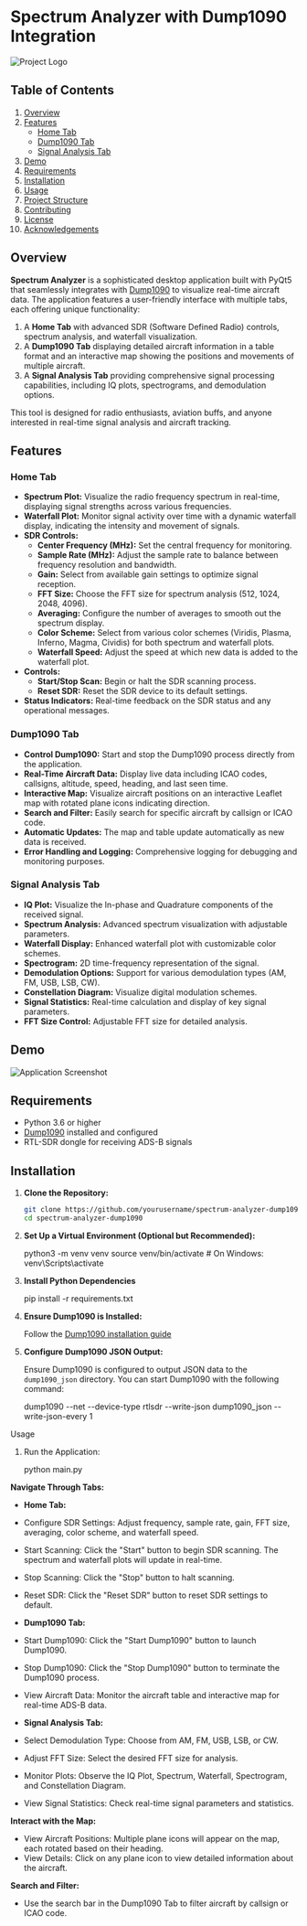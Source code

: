 # Spectrum Analyzer with Dump1090 Integration

![Project Logo](icons/plane.png)

## Table of Contents
1. [Overview](#overview)
2. [Features](#features)
   - [Home Tab](#home-tab)
   - [Dump1090 Tab](#dump1090-tab)
   - [Signal Analysis Tab](#signal-analysis-tab)
3. [Demo](#demo)
4. [Requirements](#requirements)
5. [Installation](#installation)
6. [Usage](#usage)
7. [Project Structure](#project-structure)
8. [Contributing](#contributing)
9. [License](#license)
10. [Acknowledgements](#acknowledgements)

## Overview

**Spectrum Analyzer** is a sophisticated desktop application built with PyQt5 that seamlessly integrates with [Dump1090](https://github.com/antirez/dump1090) to visualize real-time aircraft data. The application features a user-friendly interface with multiple tabs, each offering unique functionality:

1. A **Home Tab** with advanced SDR (Software Defined Radio) controls, spectrum analysis, and waterfall visualization.
2. A **Dump1090 Tab** displaying detailed aircraft information in a table format and an interactive map showing the positions and movements of multiple aircraft.
3. A **Signal Analysis Tab** providing comprehensive signal processing capabilities, including IQ plots, spectrograms, and demodulation options.

This tool is designed for radio enthusiasts, aviation buffs, and anyone interested in real-time signal analysis and aircraft tracking.

## Features

### Home Tab

- **Spectrum Plot:** Visualize the radio frequency spectrum in real-time, displaying signal strengths across various frequencies.
- **Waterfall Plot:** Monitor signal activity over time with a dynamic waterfall display, indicating the intensity and movement of signals.
- **SDR Controls:**
  - **Center Frequency (MHz):** Set the central frequency for monitoring.
  - **Sample Rate (MHz):** Adjust the sample rate to balance between frequency resolution and bandwidth.
  - **Gain:** Select from available gain settings to optimize signal reception.
  - **FFT Size:** Choose the FFT size for spectrum analysis (512, 1024, 2048, 4096).
  - **Averaging:** Configure the number of averages to smooth out the spectrum display.
  - **Color Scheme:** Select from various color schemes (Viridis, Plasma, Inferno, Magma, Cividis) for both spectrum and waterfall plots.
  - **Waterfall Speed:** Adjust the speed at which new data is added to the waterfall plot.
- **Controls:**
  - **Start/Stop Scan:** Begin or halt the SDR scanning process.
  - **Reset SDR:** Reset the SDR device to its default settings.
- **Status Indicators:** Real-time feedback on the SDR status and any operational messages.

### Dump1090 Tab

- **Control Dump1090:** Start and stop the Dump1090 process directly from the application.
- **Real-Time Aircraft Data:** Display live data including ICAO codes, callsigns, altitude, speed, heading, and last seen time.
- **Interactive Map:** Visualize aircraft positions on an interactive Leaflet map with rotated plane icons indicating direction.
- **Search and Filter:** Easily search for specific aircraft by callsign or ICAO code.
- **Automatic Updates:** The map and table update automatically as new data is received.
- **Error Handling and Logging:** Comprehensive logging for debugging and monitoring purposes.

### Signal Analysis Tab

- **IQ Plot:** Visualize the In-phase and Quadrature components of the received signal.
- **Spectrum Analysis:** Advanced spectrum visualization with adjustable parameters.
- **Waterfall Display:** Enhanced waterfall plot with customizable color schemes.
- **Spectrogram:** 2D time-frequency representation of the signal.
- **Demodulation Options:** Support for various demodulation types (AM, FM, USB, LSB, CW).
- **Constellation Diagram:** Visualize digital modulation schemes.
- **Signal Statistics:** Real-time calculation and display of key signal parameters.
- **FFT Size Control:** Adjustable FFT size for detailed analysis.

## Demo

![Application Screenshot](screenshots/app_screenshot.png)

## Requirements

- Python 3.6 or higher
- [Dump1090](https://github.com/antirez/dump1090) installed and configured
- RTL-SDR dongle for receiving ADS-B signals

## Installation

1. **Clone the Repository:**

   ```bash
   git clone https://github.com/yourusername/spectrum-analyzer-dump1090.git
   cd spectrum-analyzer-dump1090

2. **Set Up a Virtual Environment (Optional but Recommended):**

    python3 -m venv venv
    source venv/bin/activate  # On Windows: venv\Scripts\activate

3. **Install Python Dependencies**

    pip install -r requirements.txt

4. **Ensure Dump1090 is Installed:**

    Follow the [Dump1090 installation guide](https://github.com/antirez/dump1090)


5. **Configure Dump1090 JSON Output:**

    Ensure Dump1090 is configured to output JSON data to the `dump1090_json` directory. You can start Dump1090 with the following command:

    dump1090 --net --device-type rtlsdr --write-json dump1090_json --write-json-every 1


Usage

1. Run the Application:

    python main.py



**Navigate Through Tabs:**

- **Home Tab:**

- Configure SDR Settings: Adjust frequency, sample rate, gain, FFT size, averaging, color scheme, and waterfall speed.
- Start Scanning: Click the "Start" button to begin SDR scanning. The spectrum and waterfall plots will update in real-time.
- Stop Scanning: Click the "Stop" button to halt scanning.
- Reset SDR: Click the "Reset SDR" button to reset SDR settings to default.



- **Dump1090 Tab:**

- Start Dump1090: Click the "Start Dump1090" button to launch Dump1090.
- Stop Dump1090: Click the "Stop Dump1090" button to terminate the Dump1090 process.
- View Aircraft Data: Monitor the aircraft table and interactive map for real-time ADS-B data.



- **Signal Analysis Tab:**

- Select Demodulation Type: Choose from AM, FM, USB, LSB, or CW.
- Adjust FFT Size: Select the desired FFT size for analysis.
- Monitor Plots: Observe the IQ Plot, Spectrum, Waterfall, Spectrogram, and Constellation Diagram.
- View Signal Statistics: Check real-time signal parameters and statistics.






**Interact with the Map:**

- View Aircraft Positions: Multiple plane icons will appear on the map, each rotated based on their heading.
- View Details: Click on any plane icon to view detailed information about the aircraft.



**Search and Filter:**

- Use the search bar in the Dump1090 Tab to filter aircraft by callsign or ICAO code.

